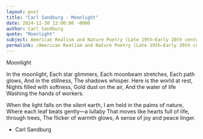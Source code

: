 ```yaml
---
layout: post
title: "Carl Sandburg - Moonlight"
date: 2024-12-30 12:00:00 -0000
author: Carl Sandburg
quote: "Moonlight"
subject: American Realism and Nature Poetry (Late 19th–Early 20th century)
permalink: /American Realism and Nature Poetry (Late 19th–Early 20th century)/Carl Sandburg/Carl Sandburg - Moonlight
---
```


Moonlight

In the moonlight,
Each star glimmers,
Each moonbeam stretches,
Each path glows,
And in the stillness,
The shadows whisper.
Here is the world at rest,
Nights filled with softness,
Gold dust on the air,
And the water of life
Washing the hands of workers.

When the light falls on the silent earth,
I am held in the palms of nature,
Where each leaf beats gently—a lullaby
That moves like hearts full of life, through trees,
The flicker of warmth glows,
A sense of joy and peace linger.

- Carl Sandburg
